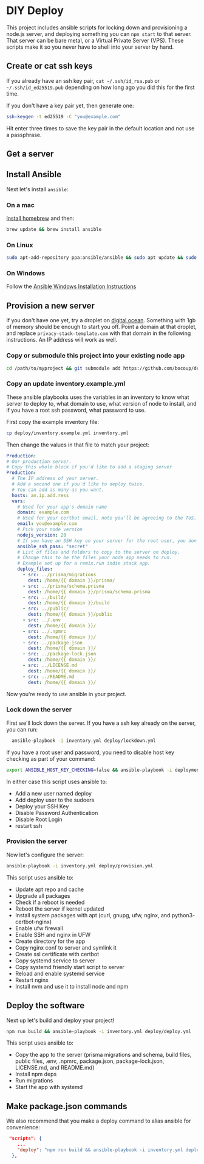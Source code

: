 # DIY Deploy

This project includes ansible scripts for locking down and provisioning a node.js server, and deploying something you can `npm start` to that server. That server can be bare metal, or a Virtual Private Server (VPS). These scripts make it so you never have to shell into your server by hand.

## Create or cat ssh keys

If you already have an ssh key pair, `cat ~/.ssh/id_rsa.pub` or `~/.ssh/id_ed25519.pub` depending on how long ago you did this for the first time.

If you don't have a key pair yet, then generate one:

```sh
ssh-keygen -t ed25519 -C "you@example.com"
```

Hit enter three times to save the key pair in the default location and not use a passphrase.

## Get a server

## Install Ansible

Next let's install `ansible`:

### On a mac

[Install homebrew](https://docs.brew.sh/Installation) and then:

```sh
brew update && brew install ansible
```

### On Linux

```sh
sudo apt-add-repository ppa:ansible/ansible && sudo apt update && sudo apt install ansible
```

### On Windows

Follow the [Ansible Windows Installation Instructions](https://docs.ansible.com/ansible/latest/os_guide/windows_setup.html)

## Provision a new server

If you don't have one yet, try a droplet on [digital ocean](https://digitalocean.com/). Something with 1gb of memory should be enough to start you off. Point a domain at that droplet, and replace `privacy-stack-template.com` with that domain in the following instructions. An IP address will work as well.

### Copy or submodule this project into your existing node app

```sh
cd /path/to/myproject && git submodule add https://github.com/bocoup/deploy.git && git submodule init
```

### Copy an update inventory.example.yml

These ansible playbooks uses the variables in an inventory to know what server to deploy to, what domain to use, what version of node to install, and if you have a root ssh password, what password to use.

First copy the example inventory file:

```sh
cp deploy/inventory.example.yml inventory.yml
```

Then change the values in that file to match your project:

```yml
Production:
# Our production server.
# Copy this whole block if you'd like to add a staging server
Production:
  # The IP address of your server.
  # Add a second one if you'd like to deploy twice.
  # You can add as many as you want.
  hosts: an.ip.add.ress
  vars:
    # Used for your app's domain name
    domain: example.com
    # Used for your certbot email, note you'll be agreeing to the ToS.
    email: you@example.com
    # Pick your node version
    nodejs_version: 20
    # If you have an SSH key on your server for the root user, you don't need this.
    ansible_ssh_pass: "secret"
    # List of files and folders to copy to the server on deploy.
    # Change this to be the files your node app needs to run.
    # Example set up for a remix.run indie stack app.
    deploy_files:
      - src: ../prisma/migrations
        dest: /home/{{ domain }}/prisma/
      - src: ../prisma/schema.prisma
        dest: /home/{{ domain }}/prisma/schema.prisma
      - src: ../build/
        dest: /home/{{ domain }}/build
      - src: ../public/
        dest: /home/{{ domain }}/public
      - src: ../.env
        dest: /home/{{ domain }}/
      - src: ../.npmrc
        dest: /home/{{ domain }}/
      - src: ../package.json
        dest: /home/{{ domain }}/
      - src: ../package-lock.json
        dest: /home/{{ domain }}/
      - src: ../LICENSE.md
        dest: /home/{{ domain }}/
      - src: ../README.md
        dest: /home/{{ domain }}/
```

Now you're ready to use ansible in your project.

### Lock down the server

First we'll lock down the server. If you have a ssh key already on the server, you can run:

```sh
  ansible-playbook -i inventory.yml deploy/lockdown.yml
```

If you have a root user and password, you need to disable host key checking as part of your command:

```sh
export ANSIBLE_HOST_KEY_CHECKING=false && ansible-playbook -i deployment/inventory.yml  deploy/lockdown.yml
```

In either case this script uses ansible to:

- Add a new user named deploy
- Add deploy user to the sudoers
- Deploy your SSH Key
- Disable Password Authentication
- Disable Root Login
- restart ssh

### Provision the server

Now let's configure the server:

```sh
ansible-playbook -i inventory.yml deploy/provision.yml
```

This script uses ansible to:

- Update apt repo and cache
- Upgrade all packages
- Check if a reboot is needed
- Reboot the server if kernel updated
- Install system packages with apt (curl, gnupg, ufw, nginx, and python3-certbot-nginx)
- Enable ufw firewall
- Enable SSH and nginx in UFW
- Create directory for the app
- Copy nginx conf to server and symlink it
- Create ssl certificate with certbot
- Copy systemd service to server
- Copy systemd friendly start script to server
- Reload and enable systemd service
- Restart nginx
- Install nvm and use it to install node and npm

## Deploy the software

Next up let's build and deploy your project!

```sh
npm run build && ansible-playbook -i inventory.yml deploy/deploy.yml
```

This script uses ansible to:

- Copy the app to the server (prisma migrations and schema, build files, public files, .env, .npmrc, package.json, package-lock.json, LICENSE.md, and README.md)
- Install npm deps
- Run migrations
- Start the app with systemd

## Make package.json commands

We also recommend that you make a deploy command to alias ansible for convenience:

```json
 "scripts": {
    ...
    "deploy": "npm run build && ansible-playbook -i inventory.yml deploy/deploy.yml"
  },
```
